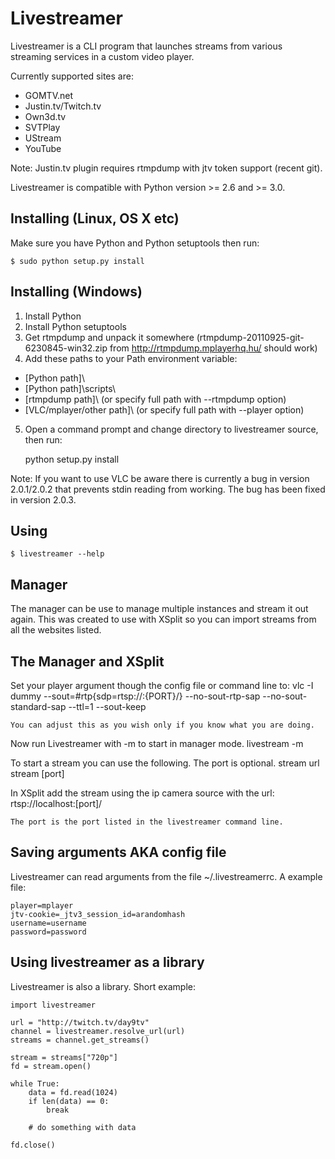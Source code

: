 Livestreamer
============
Livestreamer is a CLI program that launches streams from various
streaming services in a custom video player.

Currently supported sites are:

* GOMTV.net
* Justin.tv/Twitch.tv
* Own3d.tv
* SVTPlay
* UStream
* YouTube

Note: Justin.tv plugin requires rtmpdump with jtv token support (recent git).

Livestreamer is compatible with Python version >= 2.6 and >= 3.0.


Installing (Linux, OS X etc)
----------
Make sure you have Python and Python setuptools then run:

    $ sudo python setup.py install


Installing (Windows)
--------------------
1. Install Python
2. Install Python setuptools
3. Get rtmpdump and unpack it somewhere (rtmpdump-20110925-git-6230845-win32.zip from http://rtmpdump.mplayerhq.hu/ should work)
4. Add these paths to your Path environment variable:
  * [Python path]\
  * [Python path]\scripts\
  * [rtmpdump path]\ (or specify full path with --rtmpdump option)
  * [VLC/mplayer/other path]\ (or specify full path with --player option)

5. Open a command prompt and change directory to livestreamer source, then run:

    python setup.py install

Note: If you want to use VLC be aware there is currently a bug in version 2.0.1/2.0.2
that prevents stdin reading from working. The bug has been fixed in version 2.0.3.


Using
-----
    $ livestreamer --help


Manager
-------
The manager can be use to manage multiple instances and stream it out again.
This was created to use with XSplit so you can import streams from all the
websites listed.

The Manager and XSplit
----------------------
Set your player argument though the config file or command line to:
	vlc -I dummy --sout=#rtp{sdp=rtsp://:{PORT}/} --no-sout-rtp-sap --no-sout-standard-sap --ttl=1 --sout-keep

	You can adjust this as you wish only if you know what you are doing.

Now run Livestreamer with -m to start in manager mode.
	livestream -m

To start a stream you can use the following. The port is optional.
	stream url stream [port]

In XSplit add the stream using the ip camera source with the url:
	rtsp://localhost:[port]/

	The port is the port listed in the livestreamer command line.


Saving arguments AKA config file
--------------------------------
Livestreamer can read arguments from the file ~/.livestreamerrc.
A example file:

    player=mplayer
    jtv-cookie=_jtv3_session_id=arandomhash
    username=username
    password=password


Using livestreamer as a library
-------------------------------
Livestreamer is also a library. Short example:

    import livestreamer

    url = "http://twitch.tv/day9tv"
    channel = livestreamer.resolve_url(url)
    streams = channel.get_streams()

    stream = streams["720p"]
    fd = stream.open()

    while True:
        data = fd.read(1024)
        if len(data) == 0:
            break

        # do something with data

    fd.close()


